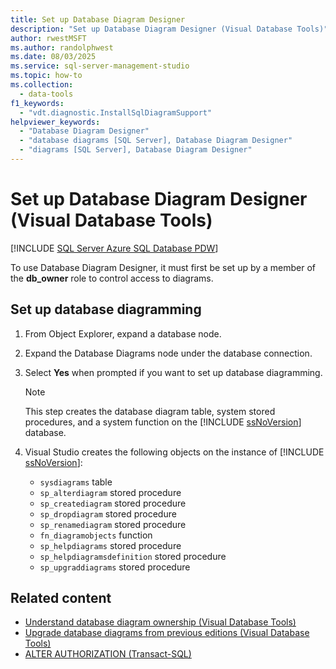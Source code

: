 ```yaml
---
title: Set up Database Diagram Designer
description: "Set up Database Diagram Designer (Visual Database Tools)"
author: rwestMSFT
ms.author: randolphwest
ms.date: 08/03/2025
ms.service: sql-server-management-studio
ms.topic: how-to
ms.collection:
  - data-tools
f1_keywords:
  - "vdt.diagnostic.InstallSqlDiagramSupport"
helpviewer_keywords:
  - "Database Diagram Designer"
  - "database diagrams [SQL Server], Database Diagram Designer"
  - "diagrams [SQL Server], Database Diagram Designer"
---
```

# Set up Database Diagram Designer (Visual Database Tools)

[!INCLUDE [SQL Server Azure SQL Database PDW](../includes/applies-to-version/sql-asdb-asdbmi-pdw.md)]

To use Database Diagram Designer, it must first be set up by a member of the **db_owner** role to control access to diagrams.

## Set up database diagramming

1. From Object Explorer, expand a database node.

1. Expand the Database Diagrams node under the database connection.

1. Select **Yes** when prompted if you want to set up database diagramming.

   > [!NOTE]  
   > This step creates the database diagram table, system stored procedures, and a system function on the [!INCLUDE [ssNoVersion](../includes/ssnoversion-md.md)] database.

1. Visual Studio creates the following objects on the instance of [!INCLUDE [ssNoVersion](../includes/ssnoversion-md.md)]:

   - `sysdiagrams` table
   - `sp_alterdiagram` stored procedure
   - `sp_creatediagram` stored procedure
   - `sp_dropdiagram` stored procedure
   - `sp_renamediagram` stored procedure
   - `fn_diagramobjects` function
   - `sp_helpdiagrams` stored procedure
   - `sp_helpdiagramsdefinition` stored procedure
   - `sp_upgraddiagrams` stored procedure

## Related content

- [Understand database diagram ownership (Visual Database Tools)](understand-database-diagram-ownership-visual-database-tools.md)
- [Upgrade database diagrams from previous editions (Visual Database Tools)](upgrade-database-diagrams-from-previous-editions-visual-database-tools.md)
- [ALTER AUTHORIZATION (Transact-SQL)](/sql/t-sql/statements/alter-authorization-transact-sql)
